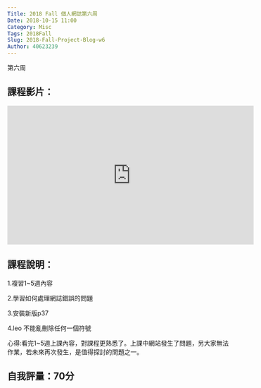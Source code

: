 ```yaml
---
Title: 2018 Fall 個人網誌第六周
Date: 2018-10-15 11:00
Category: Misc
Tags: 2018Fall
Slug: 2018-Fall-Project-Blog-w6
Author: 40623239
---
```


第六周

<!-- PELICAN_END_SUMMARY -->

課程影片：
----
<iframe width="560" height="315" src="https://www.youtube.com/embed/Se0a951cohk" frameborder="0" 
allow="accelerometer; autoplay; encrypted-media; gyroscope; picture-in-picture" allowfullscreen></iframe>

課程說明：
----

1.複習1~5週內容

2.學習如何處理網誌錯誤的問題

3.安裝新版p37

4.leo 不能亂刪除任何一個符號

心得:看完1~5週上課內容，對課程更熟悉了。上課中網站發生了問題，另大家無法作業，若未來再次發生，是值得探討的問題之一。


自我評量：70分
----
